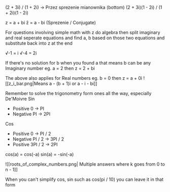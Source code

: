 (2 + 3i) / (1 + 2i) -> Przez sprezenie mianownika (bottom)
(2 + 3i)(1 - 2i) / (1 + 2i)(1 - 2i)

z = a + bi
z̄ = a - bi (Sprezenie / Conjugate)

For questions involving simple math with z do algebra then split imaginary and real seperate equations and find a, b based on those two equations and substitute back into z at the end

√-1 = i
√-4 = 2i

If there's no solution for b when you found a that means b can be any Imaginary number
eg. a = 2 then z = 2 + bi

The above also applies for Real numbers
eg. b = 0 then z = a + 0i
![[z_i_bar.png|Means a - (b + 1)i or a - i - bi]]

Remember to solve the trigonometry form ones all the way, especially De'Moivre
Sin
- Positive 0 -> PI
- Negative PI -> 2PI

Cos
- Positive 0 -> PI / 2
- Negative PI / 2 -> 3PI / 2
- Positive 3PI / 2 -> 2PI

cos(a) = cos(-a)
sin(a) = -sin(-a)

![[roots_of_complex_numbers.png| Multiple answers where k goes from 0 to n - 1]]

When you can't simplify cos, sin such as cos(pi / 10) you can leave it in that form